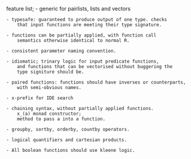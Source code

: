 
feature list;
	- generic for pairlists, lists and vectors
	
	- typesafe: guaranteed to produce output of one type. checks
		that input functions are meeting their type signature.
	
	- functions can be partially applied, with function call 
		semantics otherwise identical to normal R.
	
	- consistent parameter naming convention.
	
	- idiomatic; trinary logic for input predicate functions,
		and functions that can be vectorised without buggering the 
		type signiture should be.

	- paired functions: functions should have inverses or counterparts,
		with semi-obvious names.

	- x-prefix for IDE search

	- chaining syntax, without partially applied functions.
		x_(a) monad constructor;
		method to pass a into a function.

	- groupby, sortby, orderby, countby operators.

	- logical quantifiers and cartesian products.

    - All boolean functions should use kleene logic.

